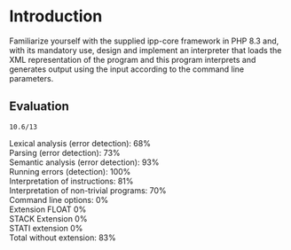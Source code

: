 # Introduction
Familiarize yourself with the supplied ipp-core framework in PHP 8.3 and, with its mandatory use, design and implement an interpreter that loads the XML representation of the program and this program interprets and generates output using the input according to the command line parameters.


## Evaluation
    10.6/13

Lexical analysis (error detection): 68%</br>
Parsing (error detection): 73%</br>
Semantic analysis (error detection): 93%</br>
Running errors (detection): 100%</br>
Interpretation of instructions: 81%</br>
Interpretation of non-trivial programs: 70%</br>
Command line options: 0%</br>
Extension FLOAT 0%</br>
STACK Extension 0%</br>
STATI extension 0%</br>
Total without extension: 83%